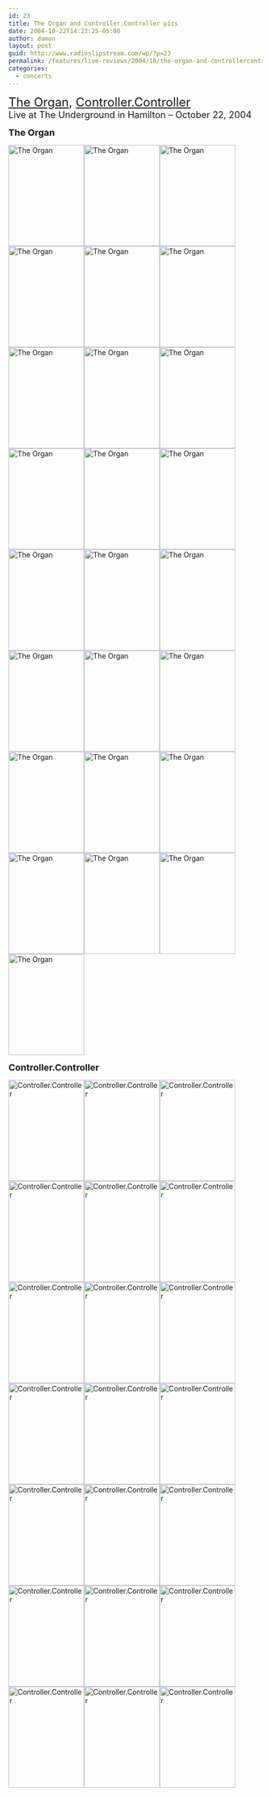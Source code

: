 ```yaml
---
id: 23
title: The Organ and Controller.Controller pics
date: 2004-10-22T14:23:25-05:00
author: damon
layout: post
guid: http://www.radioslipstream.com/wp/?p=23
permalink: /features/live-reviews/2004/10/the-organ-and-controllercontroller-pics/
categories:
  - concerts
---
```

<font size="+2"><a href="http://www.theorgan.ca/">The Organ</a>, <a href="http://controllercontroller.com/">Controller.Controller</a></font>  
<font size="+1">Live at The Underground in Hamilton – October 22, 2004</font>

<font size="+1"><strong>The Organ</strong></font>

[<img src="/pics/organcontroller/01.jpg" width="150" height="200" alt="The Organ" border="0" />](/pics/organcontroller/large/01.jpg)[<img src="/pics/organcontroller/02.jpg" width="150" height="200" alt="The Organ" border="0" />](/pics/organcontroller/large/02.jpg)[<img src="/pics/organcontroller/04.jpg" width="150" height="200" alt="The Organ" border="0" />](/pics/organcontroller/large/04.jpg)[<img src="/pics/organcontroller/05.jpg" width="150" height="200" alt="The Organ" border="0" />](/pics/organcontroller/large/05.jpg)[<img src="/pics/organcontroller/06.jpg" width="150" height="200" alt="The Organ" border="0" />](/pics/organcontroller/large/06.jpg)[<img src="/pics/organcontroller/08.jpg" width="150" height="200" alt="The Organ" border="0" />](/pics/organcontroller/large/08.jpg)[<img src="/pics/organcontroller/09.jpg" width="150" height="200" alt="The Organ" border="0" />](/pics/organcontroller/large/09.jpg)[<img src="/pics/organcontroller/10.jpg" width="150" height="200" alt="The Organ" border="0" />](/pics/organcontroller/large/10.jpg)[<img src="/pics/organcontroller/11.jpg" width="150" height="200" alt="The Organ" border="0" />](/pics/organcontroller/large/11.jpg)[<img src="/pics/organcontroller/12.jpg" width="150" height="200" alt="The Organ" border="0" />](/pics/organcontroller/large/12.jpg)[<img src="/pics/organcontroller/14.jpg" width="150" height="200" alt="The Organ" border="0" />](/pics/organcontroller/large/14.jpg)[<img src="/pics/organcontroller/15.jpg" width="150" height="200" alt="The Organ" border="0" />](/pics/organcontroller/large/15.jpg)[<img src="/pics/organcontroller/16.jpg" width="150" height="200" alt="The Organ" border="0" />](/pics/organcontroller/large/16.jpg)[<img src="/pics/organcontroller/17.jpg" width="150" height="200" alt="The Organ" border="0" />](/pics/organcontroller/large/17.jpg)[<img src="/pics/organcontroller/18.jpg" width="150" height="200" alt="The Organ" border="0" />](/pics/organcontroller/large/18.jpg)[<img src="/pics/organcontroller/19.jpg" width="150" height="200" alt="The Organ" border="0" />](/pics/organcontroller/large/19.jpg)[<img src="/pics/organcontroller/20.jpg" width="150" height="200" alt="The Organ" border="0" />](/pics/organcontroller/large/20.jpg)[<img src="/pics/organcontroller/21.jpg" width="150" height="200" alt="The Organ" border="0" />](/pics/organcontroller/large/21.jpg)[<img src="/pics/organcontroller/23.jpg" width="150" height="200" alt="The Organ" border="0" />](/pics/organcontroller/large/23.jpg)[<img src="/pics/organcontroller/25.jpg" width="150" height="200" alt="The Organ" border="0" />](/pics/organcontroller/large/25.jpg)[<img src="/pics/organcontroller/26.jpg" width="150" height="200" alt="The Organ" border="0" />](/pics/organcontroller/large/26.jpg)[<img src="/pics/organcontroller/27.jpg" width="150" height="200" alt="The Organ" border="0" />](/pics/organcontroller/large/27.jpg)[<img src="/pics/organcontroller/28.jpg" width="150" height="200" alt="The Organ" border="0" />](/pics/organcontroller/large/28.jpg)[<img src="/pics/organcontroller/29.jpg" width="150" height="200" alt="The Organ" border="0" />](/pics/organcontroller/large/29.jpg)[<img src="/pics/organcontroller/30.jpg" width="150" height="200" alt="The Organ" border="0" />](/pics/organcontroller/large/30.jpg) 

<font size="+1"><strong>Controller.Controller</strong></font>

[<img src="/pics/organcontroller/31.jpg" width="150" height="200" alt="Controller.Controller" border="0" />](/pics/organcontroller/large/31.jpg)[<img src="/pics/organcontroller/33.jpg" width="150" height="200" alt="Controller.Controller" border="0" />](/pics/organcontroller/large/33.jpg)[<img src="/pics/organcontroller/35.jpg" width="150" height="200" alt="Controller.Controller" border="0" />](/pics/organcontroller/large/35.jpg)[<img src="/pics/organcontroller/36.jpg" width="150" height="200" alt="Controller.Controller" border="0" />](/pics/organcontroller/large/36.jpg)[<img src="/pics/organcontroller/37.jpg" width="150" height="200" alt="Controller.Controller" border="0" />](/pics/organcontroller/large/37.jpg)[<img src="/pics/organcontroller/39.jpg" width="150" height="200" alt="Controller.Controller" border="0" />](/pics/organcontroller/large/39.jpg)[<img src="/pics/organcontroller/40.jpg" width="150" height="200" alt="Controller.Controller" border="0" />](/pics/organcontroller/large/40.jpg)[<img src="/pics/organcontroller/43.jpg" width="150" height="200" alt="Controller.Controller" border="0" />](/pics/organcontroller/large/43.jpg)[<img src="/pics/organcontroller/44.jpg" width="150" height="200" alt="Controller.Controller" border="0" />](/pics/organcontroller/large/44.jpg)[<img src="/pics/organcontroller/45.jpg" width="150" height="200" alt="Controller.Controller" border="0" />](/pics/organcontroller/large/45.jpg)[<img src="/pics/organcontroller/46.jpg" width="150" height="200" alt="Controller.Controller" border="0" />](/pics/organcontroller/large/46.jpg)[<img src="/pics/organcontroller/47.jpg" width="150" height="200" alt="Controller.Controller" border="0" />](/pics/organcontroller/large/47.jpg)[<img src="/pics/organcontroller/48.jpg" width="150" height="200" alt="Controller.Controller" border="0" />](/pics/organcontroller/large/48.jpg)[<img src="/pics/organcontroller/49.jpg" width="150" height="200" alt="Controller.Controller" border="0" />](/pics/organcontroller/large/49.jpg)[<img src="/pics/organcontroller/51.jpg" width="150" height="200" alt="Controller.Controller" border="0" />](/pics/organcontroller/large/51.jpg)[<img src="/pics/organcontroller/53.jpg" width="150" height="200" alt="Controller.Controller" border="0" />](/pics/organcontroller/large/53.jpg)[<img src="/pics/organcontroller/54.jpg" width="150" height="200" alt="Controller.Controller" border="0" />](/pics/organcontroller/large/54.jpg)[<img src="/pics/organcontroller/55.jpg" width="150" height="200" alt="Controller.Controller" border="0" />](/pics/organcontroller/large/55.jpg)[<img src="/pics/organcontroller/56.jpg" width="150" height="200" alt="Controller.Controller" border="0" />](/pics/organcontroller/large/56.jpg)[<img src="/pics/organcontroller/57.jpg" width="150" height="200" alt="Controller.Controller" border="0" />](/pics/organcontroller/large/57.jpg)[<img src="/pics/organcontroller/58.jpg" width="150" height="200" alt="Controller.Controller" border="0" />](/pics/organcontroller/large/58.jpg)